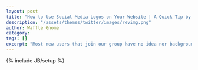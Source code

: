 ```yaml
---
layout: post
title: "How to Use Social Media Logos on Your Website | A Quick Tip by Dipesh"
description: "/assets/themes/twitter/images/revimg.png"
author: Waffle Gnome
category: 
tags: []
excerpt: "Most new users that join our group have no idea nor background on how to start their own websites whatsoever. They start making some courses because they believe that is going to help them, but even then when they finish they have no idea where and how to apply that knowledge, thus making no idea how to create a website. Here we will tackle those problems in order to give you a path to follow. Thus, I propose to answer the following..."
---
```

{% include JB/setup %}

